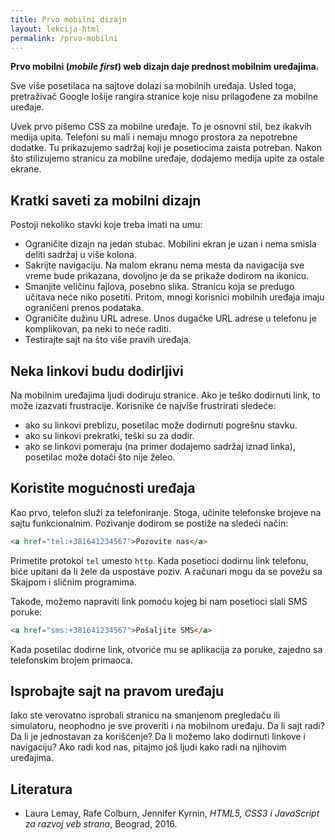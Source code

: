 ```yaml
---
title: Prvo mobilni dizajn
layout: lekcija-html
permalink: /prvo-mobilni
---
```


**Prvo mobilni (*mobile first*) web dizajn daje prednost mobilnim uređajima.**

Sve više posetilaca na sajtove dolazi sa mobilnih uređaja. Usled toga, pretraživač Google lošije rangira stranice koje nisu prilagođene za mobilne uređaje.

Uvek prvo pišemo CSS za mobilne uređaje. To je osnovni stil, bez ikakvih medija upita. Telefoni su mali i nemaju mnogo prostora za nepotrebne dodatke. Tu prikazujemo sadržaj koji je posetiocima zaista potreban. Nakon što stilizujemo stranicu za mobilne uređaje, dodajemo medija upite za ostale ekrane.

## Kratki saveti za mobilni dizajn

Postoji nekoliko stavki koje treba imati na umu:

- Ograničite dizajn na jedan stubac. Mobilini ekran je uzan i nema smisla deliti sadržaj u više kolona.
- Sakrijte navigaciju. Na malom ekranu nema mesta da navigacija sve vreme bude prikazana, dovoljno je da se prikaže dodirom na ikonicu.
- Smanjite veličinu fajlova, posebno slika. Stranicu koja se predugo učitava neće niko posetiti. Pritom, mnogi korisnici mobilnih uređaja imaju ograničeni prenos podataka.
- Ograničite dužinu URL adrese. Unos dugačke URL adrese u telefonu je komplikovan, pa neki to neće raditi.
- Testirajte sajt na što više pravih uređaja.

## Neka linkovi budu dodirljivi

Na mobilnim uređajima ljudi dodiruju stranice. Ako je teško dodirnuti link, to može izazvati frustracije. Korisnike će najviše frustrirati sledeće:

- ako su linkovi preblizu, posetilac može dodirnuti pogrešnu stavku.
- ako su linkovi prekratki, teški su za dodir.
- ako se linkovi pomeraju (na primer dodajemo sadržaj iznad linka), posetilac može dotaći što nije želeo.

## Koristite mogućnosti uređaja

Kao prvo, telefon služi za telefoniranje. Stoga, učinite telefonske brojeve na sajtu funkcionalnim. Pozivanje dodirom se postiže na sledeći način:

```html
<a href="tel:+381641234567">Pozovite nas</a>
```

Primetite protokol `tel` umesto `http`. Kada posetioci dodirnu link telefonu, biće upitani da li žele da uspostave poziv. A računari mogu da se povežu sa Skajpom i sličnim programima.

Takođe, možemo napraviti link pomoću kojeg bi nam posetioci slali SMS poruke:

```html
<a href="sms:+381641234567">Pošaljite SMS</a>
```

Kada posetilac dodirne link, otvoriće mu se aplikacija za poruke, zajedno sa telefonskim brojem primaoca.

## Isprobajte sajt na pravom uređaju

Iako ste verovatno isprobali stranicu na smanjenom pregledaču ili simulatoru, neophodno je sve proveriti i na mobilnom uređaju. Da li sajt radi? Da li je jednostavan za korišćenje? Da li možemo lako dodirnuti linkove i navigaciju? Ako radi kod nas, pitajmo još ljudi kako radi na njihovim uređajima.

## Literatura

* Laura Lemay, Rafe Colburn, Jennifer Kyrnin, *HTML5, CSS3 i JavaScript za razvoj veb strana*, Beograd, 2016.
